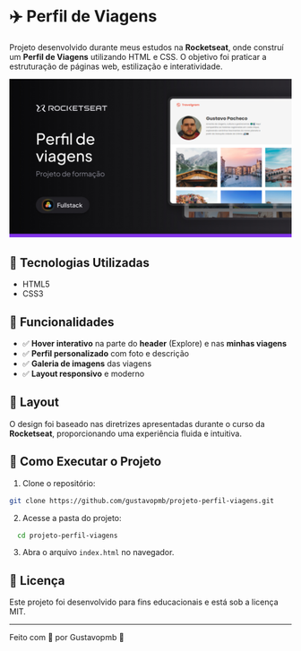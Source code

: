 # ✈️ Perfil de Viagens  

Projeto desenvolvido durante meus estudos na **Rocketseat**, onde construí um **Perfil de Viagens** utilizando HTML e CSS. O objetivo foi praticar a estruturação de páginas web, estilização e interatividade.  

![Thumbnail](assets/thumbnail.jpg)  

## 🚀 Tecnologias Utilizadas  

- HTML5  
- CSS3   

## 📌 Funcionalidades

- ✅ **Hover interativo** na parte do **header** (Explore) e nas **minhas viagens**
- ✅ **Perfil personalizado** com foto e descrição
- ✅ **Galeria de imagens** das viagens
- ✅ **Layout responsivo** e moderno 

## 🎨 Layout  

O design foi baseado nas diretrizes apresentadas durante o curso da **Rocketseat**, proporcionando uma experiência fluida e intuitiva.  

## 📂 Como Executar o Projeto  

1. Clone o repositório:  
```bash
git clone https://github.com/gustavopmb/projeto-perfil-viagens.git
```
2. Acesse a pasta do projeto:
```bash
  cd projeto-perfil-viagens
```
3. Abra o arquivo `index.html` no navegador.

## 📜 Licença

Este projeto foi desenvolvido para fins educacionais e está sob a licença MIT.

---

Feito com 💜 por Gustavopmb 🚀
